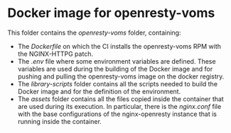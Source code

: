 # Docker image for openresty-voms

This folder contains the *openresty-voms* folder, containing:

* The *Dockerfile* on which the CI installs the openresty-voms RPM with the NGINX-HTTPG patch.
* The *.env* file where some environment variables are defined. These variables are used during the building of the Docker image and for pushing and pulling the openresty-voms image on the docker registry.
* The *library-scripts* folder contains all the scripts needed to build the Docker image and for the definition of the environment.
* The *assets* folder contains all the files copied inside the container that are used during its execution. In particular, there is the *nginx.conf* file with the base configurations of the nginx-openresty instance that is running inside the container.
